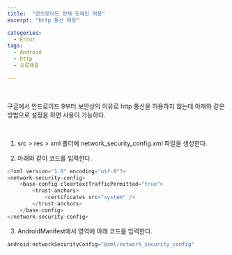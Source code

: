 ```yaml
---
title:  "안드로이드 전체 도메인 허용"
excerpt: "http 통신 허용"

categories:
  - Error
tags: 
  - Android
  - http
  - 오류해결
  
---
```


<br/>

구글에서 안드로이드 9부터 보안상의 이유로 http 통신을 허용하지 않는데 아래와 같은 방법으로 설정을 하면 사용이 가능하다.

<br/>

1. src > res > xml 폴더에 network_security_config.xml 파일을 생성한다.


2. 아래와 같이 코드를 입력한다.

```java
<?xml version="1.0" encoding="utf-8"?>
<network-security-config>
	<base-config cleartextTrafficPermitted="true">
		<trust-anchors>
			<certificates src="system" />
		</trust-anchors>
	</base-config>
</network-security-config>
```


3. AndroidManifest에서 <application></application> 영역에 아래 코드를 입력한다.

```java
android:networkSecurityConfig="@xml/network_security_config"
```